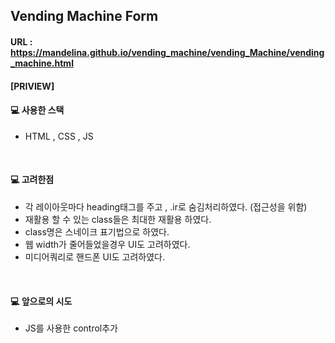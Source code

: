 ## Vending Machine Form

#### URL : https://mandelina.github.io/vending_machine/vending_Machine/vending_machine.html

#### [PRIVIEW]

#### 💻 사용한 스택
- HTML , CSS , JS

<br>

#### 💻 고려한점
- 각 레이아웃마다 heading태그를 주고 , .ir로 숨김처리하였다. (접근성을 위함)
- 재활용 할 수 있는 class들은 최대한 재활용 하였다.
- class명은 스네이크 표기법으로 하였다.
- 웹 width가 줄어들었을경우 UI도 고려하였다.
- 미디어쿼리로 핸드폰 UI도 고려하였다.

<br>

#### 💻 앞으로의 시도
- JS를 사용한 control추가
